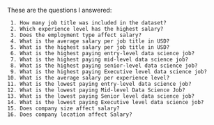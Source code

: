 These are the questions I answered:

     1. How many job title was included in the dataset?
     2. Which experience level has the highest salary?
     3. Does the employment type affect salary?
     4. What is the average salary per job title in USD?
     5. What is the highest salary per job title in USD?
     6. What is the highest paying entry-level data science job?
     7. What is the highest paying mid-level data science job?
     8. What is the highest paying senior-level data science job?
     9. What is the highest paying Executive level data science job?
    10. What is the average salary per experience level?
    11. What is the lowest paying entry-level data science job?
    12. What is the lowest paying Mid-level Data Science Job?
    13. What is the lowest paying Senior level data science job?
    14. What is the lowest paying Executive level data science job?
    15. Does company size affect salary?
    16. Does company location affect Salary?
